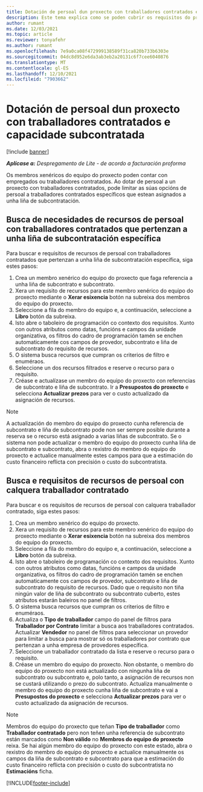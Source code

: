 ```yaml
---
title: Dotación de persoal dun proxecto con traballadores contratados e capacidade subcontratada
description: Este tema explica como se poden cubrir os requisitos do proxecto utilizando traballadores por contrato ou capacidade subcontratada en Microsoft Dynamics 365 Project Operations.
author: rumant
ms.date: 12/03/2021
ms.topic: article
ms.reviewer: tonyafehr
ms.author: rumant
ms.openlocfilehash: 7e9a0ca08f472999138589f31ca820b733b6303e
ms.sourcegitcommit: 04dc8d952e6da3ab3eb2a20131c6f7cee6040876
ms.translationtype: MT
ms.contentlocale: gl-ES
ms.lasthandoff: 12/10/2021
ms.locfileid: "7903662"
---
```

# <a name="staffing-a-project-with-contract-workers-and-subcontracted-capacity"></a>Dotación de persoal dun proxecto con traballadores contratados e capacidade subcontratada

[!include [banner](../../includes/dataverse-preview.md)]

_**Aplícase a:** Despregamento de Lite - de acordo a facturación proforma_

Os membros xenéricos do equipo do proxecto poden contar con empregados ou traballadores contratados. Ao dotar de persoal a un proxecto con traballadores contratados, pode limitar as súas opcións de persoal a traballadores contratados específicos que estean asignados a unha liña de subcontratación. 

## <a name="search-for-staff-resource-requirements-with-contract-workers-that-belong-to-a-specific-subcontract-line"></a>Busca de necesidades de recursos de persoal con traballadores contratados que pertenzan a unha liña de subcontratación específica

Para buscar e requisitos de recursos de persoal con traballadores contratados que pertenzan a unha liña de subcontratación específica, siga estes pasos:

1. Crea un membro xenérico do equipo do proxecto que faga referencia a unha liña de subcontrato e subcontrato.
2. Xera un requisito de recursos para este membro xenérico do equipo do proxecto mediante o **Xerar esixencia** botón na subreixa dos membros do equipo do proxecto.
3. Seleccione a fila do membro do equipo e, a continuación, seleccione a **Libro** botón da subreixa. 
4. Isto abre o taboleiro de programación co contexto dos requisitos. Xunto con outros atributos como datas, funcións e campos da unidade organizativa, os filtros do cadro de programación tamén se enchen automaticamente cos campos de provedor, subcontrato e liña de subcontrato do requisito de recursos.
5. O sistema busca recursos que cumpran os criterios de filtro e enuméraos. 
6. Seleccione un dos recursos filtrados e reserve o recurso para o requisito. 
7. Créase e actualízase un membro do equipo do proxecto con referencias de subcontrato e liña de subcontrato. Ir a **Presupostos do proxecto** e selecciona **Actualizar prezos** para ver o custo actualizado da asignación de recursos. 

> [!NOTE]
> A actualización do membro do equipo do proxecto cunha referencia de subcontrato e liña de subcontrato pode non ser sempre posible durante a reserva se o recurso está asignado a varias liñas de subcontrato. Se o sistema non pode actualizar o membro do equipo do proxecto cunha liña de subcontrato e subcontrato, abra o rexistro do membro do equipo do proxecto e actualice manualmente estes campos para que a estimación do custo financeiro reflicta con precisión o custo do subcontratista.

## <a name="search-for-and-staff-resource-requirements-with-any-contract-worker"></a>Busca e requisitos de recursos de persoal con calquera traballador contratado

Para buscar e os requisitos de recursos de persoal con calquera traballador contratado, siga estes pasos:

1. Crea un membro xenérico do equipo do proxecto.
2. Xera un requisito de recursos para este membro xenérico do equipo do proxecto mediante o **Xerar esixencia** botón na subreixa dos membros do equipo do proxecto.
3. Seleccione a fila do membro do equipo e, a continuación, seleccione a **Libro** botón da subreixa. 
4. Isto abre o taboleiro de programación co contexto dos requisitos. Xunto con outros atributos como datas, funcións e campos da unidade organizativa, os filtros do cadro de programación tamén se enchen automaticamente cos campos de provedor, subcontrato e liña de subcontrato do requisito de recursos. Dado que o requisito non tiña ningún valor de liña de subcontrato ou subcontrato cuberto, estes atributos estarán baleiros no panel de filtros.
5. O sistema busca recursos que cumpran os criterios de filtro e enuméraos.
6. Actualiza o **Tipo de traballador** campo do panel de filtros para **Traballador por Contrato** limitar a busca aos traballadores contratados. Actualizar **Vendedor** no panel de filtros para seleccionar un provedor para limitar a busca para mostrar só os traballadores por contrato que pertenzan a unha empresa de provedores específica.
7. Seleccione un traballador contratado da lista e reserve o recurso para o requisito.
8. Créase un membro do equipo do proxecto. Non obstante, o membro do equipo do proxecto non está actualizado con ningunha liña de subcontrato ou subcontrato e, polo tanto, a asignación de recursos non se custará utilizando o prezo do subcontrato. Actualiza manualmente o membro do equipo do proxecto cunha liña de subcontrato e vai a **Presupostos do proxecto** e selecciona **Actualizar prezos** para ver o custo actualizado da asignación de recursos.

> [!NOTE]
> Membros do equipo do proxecto que teñan **Tipo de traballador** como **Traballador contratado** pero non teñen unha referencia de subcontrato están marcados como **Non válido** no **Membros do equipo do proxecto** reixa. Se hai algún membro do equipo do proxecto con este estado, abra o rexistro do membro do equipo do proxecto e actualice manualmente os campos da liña de subcontrato e subcontrato para que a estimación do custo financeiro reflicta con precisión o custo do subcontratista no **Estimacións** ficha. 


[!INCLUDE[footer-include](../../includes/footer-banner.md)]
